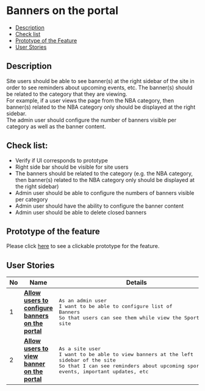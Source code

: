 # Banners on the portal

- [Description](#description)
- [Check list](#check-list)
- [Prototype of the Feature](#prototype-of-the-feature)
- [User Stories](#user-stories)

## Description

Site users should be able to see banner(s) at the right sidebar of the site in order to see reminders about upcoming events, etc. The banner(s) should be related to the category that they are viewing.<br>
For example, if a user views the page from the NBA category, then banner(s) related to the NBA category only should be displayed at the right sidebar.<br>
The admin user should configure the number of banners visible per category as well as the banner content.


## Check list:

  - Verify if UI corresponds to prototype
  - Right side bar should be visible for site users
  - The banners should be related to the category (e.g. the NBA category, then banner(s) related to the NBA category only should be displayed at the right sidebar)
  - Admin user should be able to configure the numbers of banners visible per category
  - Admin user should have the ability to configure the banner content
  - Admin user should be able to delete closed banners

## Prototype of the feature

  Please click [here](https://www.figma.com/proto/RbCgwAjOZqzLJhyEpxG5Ez/Banners?node-id=0%3A10849&scaling=min-zoom) to see a clickable prototype for the feature.

## User Stories

No           |      Name     |   Details
------------ | ------------- | -------------
1 |[**Allow users to configure banners on the portal**](/products/sport_news_portal/web_application_features/banners/user_stories/configure_banners)|<pre>As an admin user <br>I want to be able to configure list of Banners<br>So that users can see them while view the Sport News site</pre>
2 |[**Allow users to view banner on the portal**](/products/sport_news_portal/web_application_features/banners/user_stories/view_banner)|<pre>As a site user<br>I want to be able to view banners at the left sidebar of the site<br>So that I can see reminders about upcoming sport events, important updates, etc</pre>

